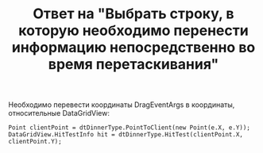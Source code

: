 ﻿---
title: "Ответ на \"Выбрать строку, в которую необходимо перенести информацию непосредственно во время перетаскивания\""
se.owner.user_id: 240512
se.owner.display_name: "MSDN.WhiteKnight"
se.owner.link: "https://ru.stackoverflow.com/users/240512/msdn-whiteknight"
se.answer_id: 980839
se.question_id: 980233
se.post_type: answer
se.is_accepted: True
---
<p>Необходимо перевести координаты DragEventArgs в координаты, относительные DataGridView:</p>

<pre><code>Point clientPoint = dtDinnerType.PointToClient(new Point(e.X, e.Y));
DataGridView.HitTestInfo hit = dtDinnerType.HitTest(clientPoint.X, clientPoint.Y);
</code></pre>
